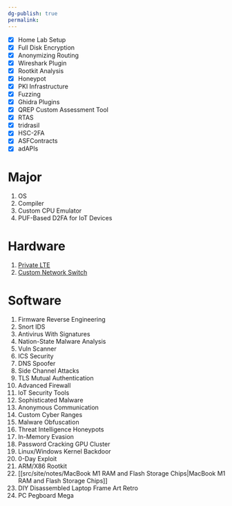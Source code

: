 ```yaml
---
dg-publish: true
permalink:
---
```


- [x] Home Lab Setup
- [x] Full Disk Encryption
- [x] Anonymizing Routing
- [x] Wireshark Plugin
- [x] Rootkit Analysis
- [x] Honeypot
- [x] PKI Infrastructure
- [x] Fuzzing
- [x] Ghidra Plugins
- [x] QREP Custom Assessment Tool
- [x] RTAS
- [x] tridrasil
- [x] HSC-2FA
- [x] ASFContracts
- [x] adAPIs
# Major
1. OS
2. Compiler
3. Custom CPU Emulator
4. PUF-Based D2FA for IoT Devices
# Hardware
1. [Private LTE](https://www.quantulum.co.uk/blog/private-lte-with-limesdr-and-srsran---part-1-software/)
2. [Custom Network Switch](https://serd.es/2025/05/08/Switch-project-pt1.html)
# Software
1. Firmware Reverse Engineering
2. Snort IDS
3. Antivirus With Signatures
4. Nation-State Malware Analysis
5. Vuln Scanner
6. ICS Security
7. DNS Spoofer
8. Side Channel Attacks
9. TLS Mutual Authentication
10. Advanced Firewall
11. loT Security Tools
12. Sophisticated Malware
13. Anonymous Communication
14. Custom Cyber Ranges
15. Malware Obfuscation
16. Threat Intelligence Honeypots
17. In-Memory Evasion
18. Password Cracking GPU Cluster
19. Linux/Windows Kernel Backdoor
20. 0-Day Exploit
21. ARM/X86 Rootkit
22. [[src/site/notes/MacBook M1 RAM and Flash Storage Chips\|MacBook M1 RAM and Flash Storage Chips]]
23. DIY Disassembled Laptop Frame Art Retro
24. PC Pegboard Mega